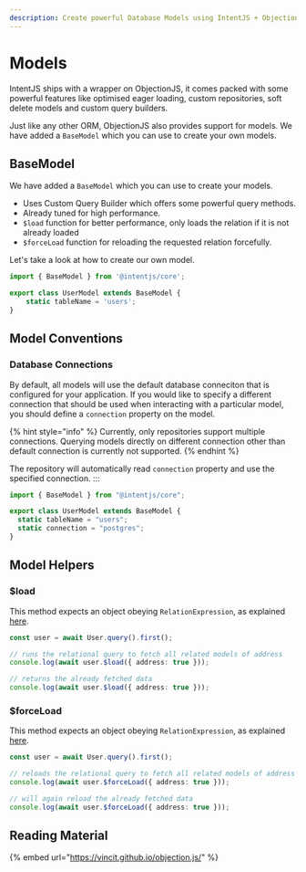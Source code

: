 ```yaml
---
description: Create powerful Database Models using IntentJS + ObjectionJS
---
```


# Models

IntentJS ships with a wrapper on ObjectionJS, it comes packed with some powerful features like optimised eager loading, custom repositories, soft delete models and custom query builders.

Just like any other ORM, ObjectionJS also provides support for models. We have added a `BaseModel` which you can use to create your own models.

## BaseModel

We have added a `BaseModel` which you can use to create your models.

* Uses Custom Query Builder which offers some powerful query methods.
* Already tuned for high performance.
* `$load` function for better performance, only loads the relation if it is not already loaded
* `$forceLoad` function for reloading the requested relation forcefully.

Let's take a look at how to create our own model.

```typescript
import { BaseModel } from '@intentjs/core';

export class UserModel extends BaseModel {
    static tableName = 'users';
}
```

## Model Conventions

### Database Connections

By default, all models will use the default database conneciton that is configured for your application. If you would like to specify a different connection that should be used when interacting with a particular model, you should define a `connection` property on the model.

{% hint style="info" %}
Currently, only repositories support multiple connections. Querying models directly on different connection other than default connection is currently not supported.
{% endhint %}

The repository will automatically read `connection` property and use the specified connection. :::

```typescript
import { BaseModel } from "@intentjs/core";

export class UserModel extends BaseModel {
  static tableName = "users";
  static connection = "postgres";
}
```

## Model Helpers

### $load

This method expects an object obeying `RelationExpression`, as explained [here](https://vincit.github.io/objection.js/api/types/#type-relationexpression).

```typescript
const user = await User.query().first();

// runs the relational query to fetch all related models of address
console.log(await user.$load({ address: true }));

// returns the already fetched data
console.log(await user.$load({ address: true }));
```

### $forceLoad

This method expects an object obeying `RelationExpression`, as explained [here](https://vincit.github.io/objection.js/api/types/#type-relationexpression).

```typescript
const user = await User.query().first();

// reloads the relational query to fetch all related models of address
console.log(await user.$forceLoad({ address: true }));

// will again reload the already fetched data
console.log(await user.$forceLoad({ address: true }));
```

## Reading Material

{% embed url="https://vincit.github.io/objection.js/" %}
